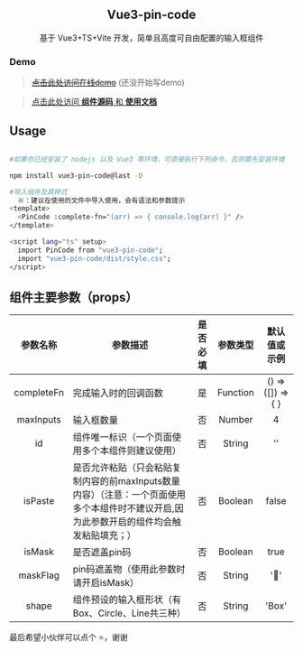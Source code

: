 <h2 align="center">Vue3-pin-code</h2>
<p align="center">基于 Vue3+TS+Vite 开发，简单且高度可自由配置的输入框组件</p>


### Demo

> ~~[点击此处访问在线demo](https://github.com/July7777777/vue3-pin-code)~~ (还没开始写demo)

> [点击此处访问 **组件源码** 和 **使用文档** ](https://github.com/July7777777/vue3-pin-code)

## Usage

```bash

#如果你已经安装了 nodejs 以及 Vue3 等环境，可直接执行下列命令，否则需先安装环境

npm install vue3-pin-code@last -D

#导入组件及其样式
  ※：建议在使用的文件中导入使用，会有语法和参数提示
<template>
  <PinCode :complete-fn="(arr) => { console.log(arr) }" />
</template>

<script lang="ts" setup>
  import PinCode from "vue3-pin-code";
  import "vue3-pin-code/dist/style.css";
</script>
```

## 组件主要参数（props）

| 参数名称 |参数描述| 是否必填 | 参数类型 |默认值或示例|
| :------------: | ------------ | :------------: | :------------: | :------------: |
| completeFn  |  完成输入时的回调函数 | 是  |  Function | () => ([]) => { }  |
|  maxInputs | 输入框数量  | 否  |  Number | 4  |
| id  | 组件唯一标识（一个页面使用多个本组件则建议使用）  |  否  | String  | ''  |
| isPaste  | 是否允许粘贴（只会粘贴复制内容的前maxInputs数量内容）（注意：一个页面使用多个本组件时不建议开启,因为此参数开启的组件均会触发粘贴填充；）  |  否 | Boolean  |  false |
| isMask  | 是否遮盖pin码  |  否 |  Boolean | true  |
| maskFlag  | pin码遮盖物（使用此参数时请开启isMask）  |  否 | String  |  '🙈' |
|  shape | 组件预设的输入框形状（有Box、Circle、Line共三种）  | 否  | String  | 'Box' |

最后希望小伙伴可以点个 ⭐，谢谢
